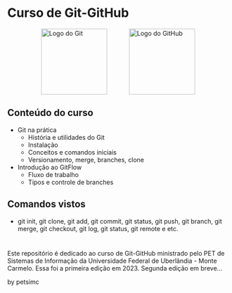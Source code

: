 # Curso de Git-GitHub

<div style="display: flex; justify-content: center;">
  <img src="https://git-scm.com/images/logos/downloads/Git-Icon-1788C.png" alt="Logo do Git" style="width: 150px; height: auto; margin-right: 50px;">
  <img src="https://github.githubassets.com/images/modules/logos_page/Octocat.png" alt="Logo do GitHub" style="width: 150px; height: auto;">
</div>

## Conteúdo do curso

- Git na prática
    - História e utilidades do Git
    - Instalação
    - Conceitos e comandos iniciais
    - Versionamento, merge, branches, clone
- Introdução ao GitFlow
    - Fluxo de trabalho
    - Tipos e controle de branches

## Comandos vistos

 - git init, git clone, git add, git commit, git status, git push, git branch, git merge, git checkout, git log, git status, git remote e etc.
#

Este repositório é dedicado ao curso de Git-GitHub ministrado pelo PET de Sistemas de Informação da Universidade Federal de Uberlândia - Monte Carmelo.
Essa foi a primeira edição em 2023. Segunda edição em breve...

by petsimc




